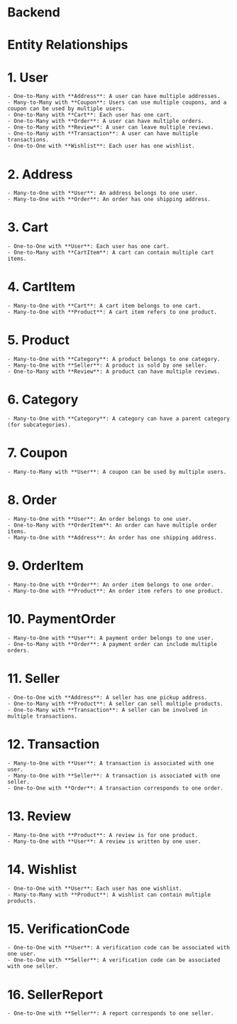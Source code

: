 # Backend

# Entity Relationships

# 1. **User**
    - One-to-Many with **Address**: A user can have multiple addresses.
    - Many-to-Many with **Coupon**: Users can use multiple coupons, and a coupon can be used by multiple users.
    - One-to-Many with **Cart**: Each user has one cart.
    - One-to-Many with **Order**: A user can have multiple orders.
    - One-to-Many with **Review**: A user can leave multiple reviews.
    - One-to-Many with **Transaction**: A user can have multiple transactions.
    - One-to-One with **Wishlist**: Each user has one wishlist.
# 2. **Address**
    - Many-to-One with **User**: An address belongs to one user.
    - Many-to-One with **Order**: An order has one shipping address.
# 3. **Cart**
    - One-to-One with **User**: Each user has one cart.
    - One-to-Many with **CartItem**: A cart can contain multiple cart items.
# 4. **CartItem**
    - Many-to-One with **Cart**: A cart item belongs to one cart.
    - Many-to-One with **Product**: A cart item refers to one product.
# 5. **Product**
    - Many-to-One with **Category**: A product belongs to one category.
    - Many-to-One with **Seller**: A product is sold by one seller.
    - One-to-Many with **Review**: A product can have multiple reviews.
# 6. **Category**
    - Many-to-One with **Category**: A category can have a parent category (for subcategories).
# 7. **Coupon**
    - Many-to-Many with **User**: A coupon can be used by multiple users.
# 8. **Order**
    - Many-to-One with **User**: An order belongs to one user.
    - One-to-Many with **OrderItem**: An order can have multiple order items.
    - Many-to-One with **Address**: An order has one shipping address.
# 9. **OrderItem**
    - Many-to-One with **Order**: An order item belongs to one order.
    - Many-to-One with **Product**: An order item refers to one product.
# 10. **PaymentOrder**
    - Many-to-One with **User**: A payment order belongs to one user.
    - One-to-Many with **Order**: A payment order can include multiple orders.
# 11. **Seller**
    - One-to-One with **Address**: A seller has one pickup address.
    - One-to-Many with **Product**: A seller can sell multiple products.
    - One-to-Many with **Transaction**: A seller can be involved in multiple transactions.
# 12. **Transaction**
    - Many-to-One with **User**: A transaction is associated with one user.
    - Many-to-One with **Seller**: A transaction is associated with one seller.
    - One-to-One with **Order**: A transaction corresponds to one order.
# 13. **Review**
    - Many-to-One with **Product**: A review is for one product.
    - Many-to-One with **User**: A review is written by one user.
# 14. **Wishlist**
    - One-to-One with **User**: Each user has one wishlist.
    - Many-to-Many with **Product**: A wishlist can contain multiple products.
# 15. **VerificationCode**
    - One-to-One with **User**: A verification code can be associated with one user.
    - One-to-One with **Seller**: A verification code can be associated with one seller.
# 16. **SellerReport**
    - One-to-One with **Seller**: A report corresponds to one seller.
